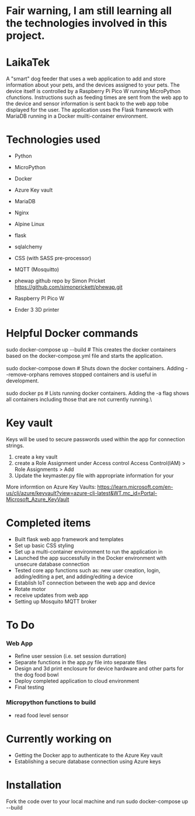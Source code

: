 # Fair warning, I am still learning all the technologies involved in this project. 

# LaikaTek
A "smart" dog feeder that uses a web application to add and store information about your pets, and the devices assigned to your pets. The device itself is controlled by a Raspberry Pi Pico W running MicroPython cfunctions. Instructions such as feeding times are sent from the web app to the device and sensor information is sent back to the web app tobe displayed for the user. The application uses the Flask framework with MariaDB running in a Docker muilti-container environment.

# Technologies used
- Python
- MicroPython
- Docker
- Azure Key vault
- MariaDB
- Nginx
- Alpine Linux
- flask
- sqlalchemy
- CSS (with SASS pre-processor)
- MQTT (Mosquitto)
- phewap github repo by Simon Pricket https://github.com/simonprickett/phewap.git

- Raspberry PI Pico W
- Ender 3 3D printer

# Helpful Docker commands

sudo docker-compose up --build # This creates the docker containers based on the docker-compose.yml file and starts the application.\
\
sudo docker-compose down # Shuts down the docker containers. Adding --remove-orphans removes stopped containers and is useful in development.\
\
sudo docker ps # Lists running docker containers. Adding the -a flag shows all containers including those that are not currently running.\


# Key vault 
Keys will be used to secure passwords used within the app for connection strings.

1. create a key vault
2. create a Role Assignment under Access control
    Access Control(IAM) > Role Assignments > Add
3. Update the keymaster.py file with appropriate information for your

More informtion  on Azure Key Vaults: https://learn.microsoft.com/en-us/cli/azure/keyvault?view=azure-cli-latest&WT.mc_id=Portal-Microsoft_Azure_KeyVault

# Completed items
- Built flask web app framework and templates
- Set up basic CSS styling
- Set up a multi-container environment to run the application in
- Launched the app successfully in the Docker environment with unsecure database connection
- Tested core app functions such as: new user creation, login, adding/editing a pet, and adding/editing a device
- Establish IoT connection between the web app and device
- Rotate motor
- receive updates from web app
- Setting up Mosquito MQTT broker

# To Do
### Web App
- Refine user session (i.e. set session durration)
- Separate functions in the app.py file into separate files
- Design and 3d print enclosure for device hardware and other parts for the dog food bowl
- Deploy completed application to cloud environment
- Final testing

### Micropython functions to build
- read food level sensor


# Currently working on
- Getting the Docker app to authenticate to the Azure Key vault
- Establishing a secure database connection using Azure keys


# Installation

Fork the code over to your local machine and run sudo docker-compose up --build
